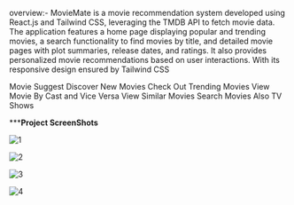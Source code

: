 overview:-
MovieMate is a movie recommendation system developed using React.js and Tailwind CSS, leveraging the TMDB API to fetch movie data. The application features a home page displaying popular and trending movies, a search functionality to find movies by title, and detailed movie pages with plot summaries, release dates, and ratings. It also provides personalized movie recommendations based on user interactions. With its responsive design ensured by Tailwind CSS


Movie Suggest
Discover New Movies
Check Out Trending Movies
View Movie By Cast and Vice Versa
View Similar Movies
Search Movies
Also TV Shows

*********Project ScreenShots******

![1](https://github.com/rushikesh121/MovieMate/assets/60637264/e619b952-9d9c-49bb-92df-969b586a4520) 

![2](https://github.com/rushikesh121/MovieMate/assets/60637264/24d8b96f-6604-4c3b-ae9c-d8fcadc773e1)

![3](https://github.com/rushikesh121/MovieMate/assets/60637264/bb9a9d9e-11ca-4137-9d75-14c6c831792e)

![4](https://github.com/rushikesh121/MovieMate/assets/60637264/e46382a0-ee4f-4622-a99f-22e0eb316940)
